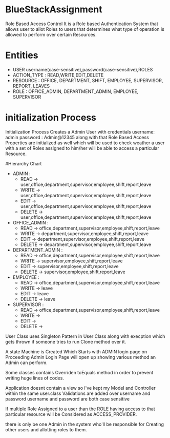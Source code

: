 # BlueStackAssignment
Role Based Access Control
It is a Role based Authentication System that allows user to allot Roles to users that determines what type of operation is allowed to perform over certain Resources.

# Entities 
* USER username(case-sensitive),password(case-sensitive),ROLES
* ACTION_TYPE : READ,WRITE,EDIT,DELETE
* RESOURCE : OFFICE, DEPARTMENT, SHIFT, EMPLOYEE, SUPERVISOR, REPORT, LEAVES
* ROLE : OFFICE_ADMIN, DEPARTMENT_ADMIN, EMPLOYEE, SUPERVISOR

# initialization Process
Initialization Process Creates a Admin User with credentials
username: admin
password : Admin@12345
along with that Role Based Access Properties are initialized as well which will be used to check weather a user with a set of Roles assigned to him/her will be able to access a particular Resource.

#Hierarchy Chart
* ADMIN :
    * READ -> user,office,department,supervisor,employee,shift,report,leave
    * WRITE -> user,office,department,supervisor,employee,shift,report,leave
    * EDIT -> user,office,department,supervisor,employee,shift,report,leave
    * DELETE -> user,office,department,supervisor,employee,shift,report,leave
* OFFICE_ADMIN :
    * READ -> office,department,supervisor,employee,shift,report,leave
    * WRITE -> department,supervisor,employee,shift,report,leave
    * EDIT -> department,supervisor,employee,shift,report,leave
    * DELETE -> department,supervisor,employee,shift,report,leave
* DEPARTMENT_ADMIN :
    * READ -> office,department,supervisor,employee,shift,report,leave
    * WRITE -> supervisor,employee,shift,report,leave
    * EDIT -> supervisor,employee,shift,report,leave
    * DELETE -> supervisor,employee,shift,report,leave
* EMPLOYEE :
    * READ -> office,department,supervisor,employee,shift,report,leave
    * WRITE -> leave
    * EDIT -> leave
    * DELETE -> leave
* SUPERVISOR :
    * READ -> office,department,supervisor,employee,shift,report,leave
    * WRITE -> 
    * EDIT -> 
    * DELETE -> 

User Class uses Singleton Pattern in User Class along with execption which gets thrown if someone tries to run Clone method over it.

A state Machine is Created Which Starts with ADMIN login page
on Proceeding Admin Login Page will open up showing various method an Admin can perform.

Some classes contains Overriden toEquals method in order to prevent writing huge lines of codes.

Application doesnt contain a view so i've kept my Model and Controller within the same user.class
Validations are added over username and password
username and password are both case sensitive

If multiple Role Assigned to a user than the ROLE having access to that particular resource will be Considered as ACCESS_PROVIDER.

there is only be one Admin in the system who'll be responsible for Creating other users and allotting roles to them.






